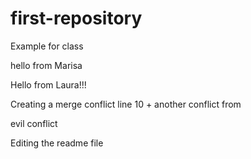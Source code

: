 # first-repository
Example for class

hello from Marisa


Hello from Laura!!!


Creating a merge conflict line 10 + another conflict from 



evil conflict


Editing the readme file